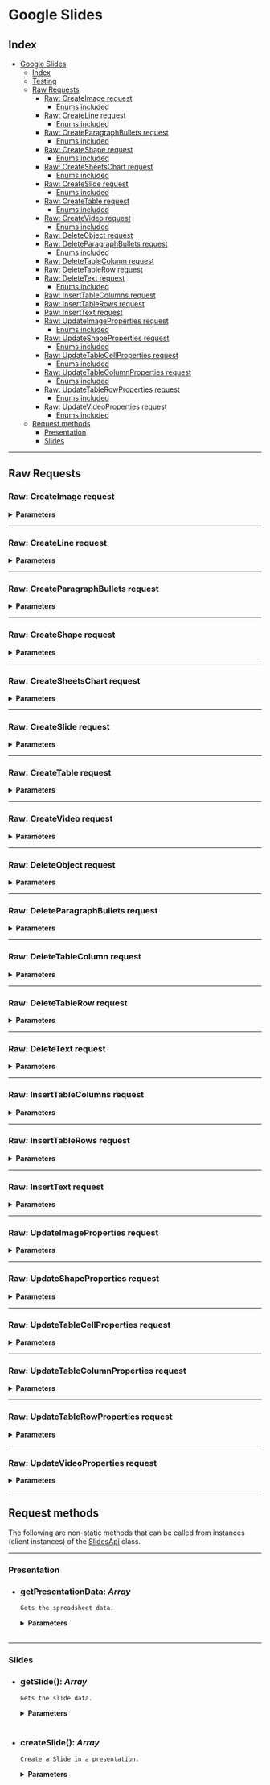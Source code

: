 # Google Slides

## Index

- [Google Slides](#google-slides)
  - [Index](#index)
  - [Testing](TESTS.md)
  - [Raw Requests](#raw-requests)
    - [Raw: CreateImage request](#raw-createimage-request)
      - [Enums included](#enums-included)
    - [Raw: CreateLine request](#raw-createline-request)
      - [Enums included](#enums-included-1)
    - [Raw: CreateParagraphBullets request](#raw-createparagraphbullets-request)
      - [Enums included](#enums-included-2)
    - [Raw: CreateShape request](#raw-createshape-request)
      - [Enums included](#enums-included-3)
    - [Raw: CreateSheetsChart request](#raw-createsheetschart-request)
      - [Enums included](#enums-included-4)
    - [Raw: CreateSlide request](#raw-createslide-request)
      - [Enums included](#enums-included-5)
    - [Raw: CreateTable request](#raw-createtable-request)
      - [Enums included](#enums-included-6)
    - [Raw: CreateVideo request](#raw-createvideo-request)
      - [Enums included](#enums-included-7)
    - [Raw: DeleteObject request](#raw-deleteobject-request)
    - [Raw: DeleteParagraphBullets request](#raw-deleteparagraphbullets-request)
      - [Enums included](#enums-included-8)
    - [Raw: DeleteTableColumn request](#raw-deletetablecolumn-request)
    - [Raw: DeleteTableRow request](#raw-deletetablerow-request)
    - [Raw: DeleteText request](#raw-deletetext-request)
      - [Enums included](#enums-included-9)
    - [Raw: InsertTableColumns request](#raw-inserttablecolumns-request)
    - [Raw: InsertTableRows request](#raw-inserttablerows-request)
    - [Raw: InsertText request](#raw-inserttext-request)
    - [Raw: UpdateImageProperties request](#raw-updateimageproperties-request)
      - [Enums included](#enums-included-10)
    - [Raw: UpdateShapeProperties request](#raw-updateshapeproperties-request)
      - [Enums included](#enums-included-11)
    - [Raw: UpdateTableCellProperties request](#raw-updatetablecellproperties-request)
      - [Enums included](#enums-included-12)
    - [Raw: UpdateTableColumnProperties request](#raw-updatetablecolumnproperties-request)
      - [Enums included](#enums-included-13)
    - [Raw: UpdateTableRowProperties request](#raw-updatetablerowproperties-request)
      - [Enums included](#enums-included-14)
    - [Raw: UpdateVideoProperties request](#raw-updatevideoproperties-request)
      - [Enums included](#enums-included-15)
  - [Request methods](#request-methods)
    - [Presentation](#presentation)
    - [Slides](#slides)

___

## Raw Requests

### Raw: CreateImage request

<details>
<summary><strong>Parameters</strong></summary>

Minimal Object

```json
{
    "elementProperties": {
        "objectId": "page_object_id", /* Page object ID */
    },
    "url": "https://url.to.the.image.jpg"
}
```

Full Object

```json
{
    "elementProperties": {
        "objectId": "page_object_id", /* Page object ID */
        "size": [Optional] {
            "width": {
                "magnitude": 0.123456,
                "unit": [Optional] "EMU"
            },
            "height": {
                "magnitude": 0.123456,
                "unit": [Optional] "EMU"
            }
        },
        "transform": [Optional] {
            "scaleX": 0.123456,
            "scaleY": 0.123456,
            "shearX": [Optional] 0.123456,
            "shearY": [Optional] 0.123456,
            "translateX": [Optional] 0.123456,
            "translateY": [Optional] 0.123456,
            "unit": [Optional] "EMU"
        }
    },
    "url": "https://url.to.the.image.jpg",
    "objectId": [Optional] "custom_object_id" /* Custom ID for the object to be created */
}
```

#### Enums included

- [Unit](/src/Services/Slides/Enums/Unit.php)

</details>

___

### Raw: CreateLine request

<details>
<summary><strong>Parameters</strong></summary>

Minimal Object

```json
{
    "elementProperties": {
        "objectId": "page_object_id", /* Page object ID */
    }
}
```

Full Object

```json
{
    "elementProperties": {
        "objectId": "page_object_id", /* Page object ID */
        "size": [Optional] {
            "width": {
                "magnitude": 0.123456,
                "unit": [Optional] "EMU"
            },
            "height": {
                "magnitude": 0.123456,
                "unit": [Optional] "EMU"
            }
        },
        "transform": [Optional] {
            "scaleX": 0.123456,
            "scaleY": 0.123456,
            "shearX": [Optional] 0.123456,
            "shearY": [Optional] 0.123456,
            "translateX": [Optional] 0.123456,
            "translateY": [Optional] 0.123456,
            "unit": [Optional] "EMU"
        }
    },
    "category": [Optional] "STRAIGHT",
    "objectId": [Optional] "custom_object_id" /* Custom ID for the object to be created */
}
```

#### Enums included

- [Unit](/src/Services/Slides/Enums/Unit.php)
- [LineCategory](/src/Services/Slides/Enums/LineCategory.php)

</details>

___

### Raw: CreateParagraphBullets request

<details>
<summary><strong>Parameters</strong></summary>

Minimal Object

```json
{
    "objectId": "object_id" /* Table cell or shape ID to insert the object into */
}
```

Full Object

```json
{
    "objectId": "object_id", /* Table cell or shape ID to insert the object into */
    "textRange": [Optional] {
        "startIndex": [Optional] 1,
        "endIndex": [Optional] 1,
        "type": [Optional] "ALL"
    },
    "cellLocation": [Optional] {
        "rowIndex": 1,
        "columnIndex": 1
    },
    "bulletPreset": [Optional] "BULLET_DISC_CIRCLE_SQUARE"
}
```

#### Enums included

- [RangeType](/src/Services/Slides/Enums/RangeType.php)
- [BulletGlyphPreset](/src/Services/Slides/Enums/BulletGlyphPreset.php)

</details>

___

### Raw: CreateShape request

<details>
<summary><strong>Parameters</strong></summary>

Minimal Object

```json
{
    "elementProperties": {
        "objectId": "page_object_id", /* Page object ID */
    }
}
```

Full Object

```json
{
    "elementProperties": {
        "objectId": "page_object_id", /* Page object ID */
        "size": [Optional] {
            "width": {
                "magnitude": 0.123456,
                "unit": [Optional] "EMU"
            },
            "height": {
                "magnitude": 0.123456,
                "unit": [Optional] "EMU"
            }
        },
        "transform": [Optional] {
            "scaleX": 0.123456,
            "scaleY": 0.123456,
            "shearX": [Optional] 0.123456,
            "shearY": [Optional] 0.123456,
            "translateX": [Optional] 0.123456,
            "translateY": [Optional] 0.123456,
            "unit": [Optional] "EMU"
        }
    },
    "shapeType": [Optional] "RECTANGLE",
    "objectId": [Optional] "custom_object_id" /* Custom ID for the object to be created */
}
```

#### Enums included

- [Unit](/src/Services/Slides/Enums/Unit.php)
- [ShapeType](/src/Services/Slides/Enums/ShapeType.php)

</details>

___

### Raw: CreateSheetsChart request

<details>
<summary><strong>Parameters</strong></summary>

Minimal Object

```json
{
    "elementProperties": {
        "objectId": "page_object_id", /* Page object ID */
    },
    "spreadsheetId": "spreadsheet_id",
    "chartId": "chart_id"
}
```

Full Object

```json
{
    "elementProperties": {
        "objectId": "page_object_id", /* Page object ID */
        "size": [Optional] {
            "width": {
                "magnitude": 0.123456,
                "unit": [Optional] "EMU"
            },
            "height": {
                "magnitude": 0.123456,
                "unit": [Optional] "EMU"
            }
        },
        "transform": [Optional] {
            "scaleX": 0.123456,
            "scaleY": 0.123456,
            "shearX": [Optional] 0.123456,
            "shearY": [Optional] 0.123456,
            "translateX": [Optional] 0.123456,
            "translateY": [Optional] 0.123456,
            "unit": [Optional] "EMU"
        }
    },
    "spreadsheetId": "spreadsheet_id",
    "chartId": "chart_id",
    "linkingMode": [Optional] "LINKED",
    "objectId": [Optional] "custom_object_id" /* Custom ID for the object to be created */
}
```

#### Enums included

- [Unit](/src/Services/Slides/Enums/Unit.php)
- [LinkingMode](/src/Services/Slides/Enums/LinkingMode.php)

</details>

___

### Raw: CreateSlide request

<details>
<summary><strong>Parameters</strong></summary>

Minimal Object

```markdown
**Note**: No object is required for creating a new slide
```

Full Object

```json
{
    "index": [Optional] 1,
    "slideLayoutReference": [Optional] {
        "layoutId": [Optional] "layout_id", /* ID of the layout to be taken as reference */
        "predefinedLayout": [Optional] "BLANK"
    },
    "placeholderIdMappings": [Optional] {
        "layoutPlaceholder": {
            "index": 1,
            "parentObjectId": [Optional] "parent_object_id", /* ID of the parent object */
            "type": [Optional] "BODY"
        },
        "layoutPlaceholderObjectId": [Optional] "layout_placeholder_id", /* The object ID of the placeholder on a layout that will be applied to a slide. */
        "objectId": [Optional] "custom_object_id" /* Custom ID for the object to be created */
    },
    "objectId": [Optional] "custom_slide_id" /* Custom ID for the slide to be created */
}
```

#### Enums included

- [PredefinedLayout](/src/Services/Slides/Enums/PredefinedLayout.php)
- [PlaceholderType](/src/Services/Slides/Enums/PlaceholderType.php)

</details>

___

### Raw: CreateTable request

<details>
<summary><strong>Parameters</strong></summary>

Minimal Object

```json
{
    "elementProperties": {
        "objectId": "page_object_id",
    },
    "rows": 1,
    "columns": 1
}
```

Full Object

```json
{
    "elementProperties": {
        "objectId": "page_object_id",
        "size": [Optional] {
            "width": {
                "magnitude": 0.123456,
                "unit": [Optional] "EMU"
            },
            "height": {
                "magnitude": 0.123456,
                "unit": [Optional] "EMU"
            }
        },
        "transform": [Optional] {
            "scaleX": 0.123456,
            "scaleY": 0.123456,
            "shearX": [Optional] 0.123456,
            "shearY": [Optional] 0.123456,
            "translateX": [Optional] 0.123456,
            "translateY": [Optional] 0.123456,
            "unit": [Optional] "EMU"
        }
    },
    "rows": 1,
    "columns": 1,
    "objectId": [Optional] "custom_object_id" /* Custom ID for the object to be created */
}
```

#### Enums included

- [Unit](/src/Services/Slides/Enums/Unit.php)

</details>

___

### Raw: CreateVideo request

<details>
<summary><strong>Parameters</strong></summary>

Minimal Object

```json
{
    "elementProperties": {
        "objectId": "page_object_id", /* Page object ID */
    },
    "id": "video_id" /* ID of the video to be embedded */
}
```

Full Object

```json
{
    "elementProperties": {
        "objectId": "page_object_id", /* Page object ID */
        "size": [Optional] {
            "width": {
                "magnitude": 0.123456,
                "unit": [Optional] "EMU"
            },
            "height": {
                "magnitude": 0.123456,
                "unit": [Optional] "EMU"
            }
        },
        "transform": [Optional] {
            "scaleX": 0.123456,
            "scaleY": 0.123456,
            "shearX": [Optional] 0.123456,
            "shearY": [Optional] 0.123456,
            "translateX": [Optional] 0.123456,
            "translateY": [Optional] 0.123456,
            "unit": [Optional] "EMU"
        }
    },
    "id": "video_id", /* ID of the video to be embedded */
    "source": [Optional] "DRIVE",
    "objectId": [Optional] "custom_object_id" /* Custom ID for the object to be created */
}
```

#### Enums included

- [Unit](/src/Services/Slides/Enums/Unit.php)
- [Source](/src/Services/Slides/Enums/Source.php)

</details>

___

### Raw: DeleteObject request

<details>
<summary><strong>Parameters</strong></summary>

Object

```json
{
    "objectId": "object_id" /* ID of the object to be removed */
}
```

</details>

___

### Raw: DeleteParagraphBullets request

<details>
<summary><strong>Parameters</strong></summary>

Minimal Object

```json
{
    "objectId": "object_id" /* ID of the object to be removed */
}
```

Full Object

```json
{
    "objectId": "object_id", /* ID of the object to be removed */
    "textRange": [Optional] {
        "startIndex": [Optional] 1,
        "endIndex": [Optional] 1,
        "type": [Optional] "ALL"
    },
    "cellLocation": [Optional] {
        "rowIndex": 1,
        "columnIndex": 1
    },
}
```

#### Enums included

- [RangeType](/src/Services/Slides/Enums/RangeType.php)

</details>

___

### Raw: DeleteTableColumn request

<details>
<summary><strong>Parameters</strong></summary>

Minimal Object

```json
{
    "tableObjectId": "table_object_id" /* ID of the table where the column will be removed from */
}
```

Full Object

```json
{
    "tableObjectId": "table_object_id", /* ID of the table where the column will be removed from */
    "cellLocation": [Optional] { /* The reference table cell location from which a column will be deleted. */
        "rowIndex": 1,
        "columnIndex": 1
    },
}
```

</details>

___

### Raw: DeleteTableRow request

<details>
<summary><strong>Parameters</strong></summary>

Minimal Object

```json
{
    "tableObjectId": "table_object_id" /* ID of the table where the row will be removed from */
}
```

Full Object

```json
{
    "tableObjectId": "table_object_id", /* ID of the table where the row will be removed from */
    "cellLocation": [Optional] { /* The reference table cell location from which a row will be deleted. */
        "rowIndex": 1,
        "columnIndex": 1
    },
}
```

</details>

___

### Raw: DeleteText request

<details>
<summary><strong>Parameters</strong></summary>

Minimal Object

```json
{
    "objectId": "object_id" /* ID of the object where the text will be removed from */
}
```

Full Object

```json
{
    "objectId": "object_id", /* ID of the object where the text will be removed from */
    "textRange": [Optional] {
        "startIndex": [Optional] 1,
        "endIndex": [Optional] 1,
        "type": [Optional] "ALL"
    },
    "cellLocation": [Optional] {
        "rowIndex": 1,
        "columnIndex": 1
    },
}
```

#### Enums included

- [RangeType](/src/Services/Slides/Enums/RangeType.php)

</details>

___

### Raw: InsertTableColumns request

<details>
<summary><strong>Parameters</strong></summary>

Minimal Object

```json
{
    "tableObjectId": "table_object_id", /* ID of the table where the columns will be inserted into */
    "cellLocation": [Optional] {
        "rowIndex": 1,
        "columnIndex": 1
    }
}
```

Full Object

```json
{
    "tableObjectId": "table_object_id", /* ID of the table where the columns will be inserted into */
    "cellLocation": [Optional] {
        "rowIndex": 1,
        "columnIndex": 1
    },
    "number": [Optional] 1, /* Number of columns to insert */
    "insertRight": [Optional] true
}
```

</details>

___

### Raw: InsertTableRows request

<details>
<summary><strong>Parameters</strong></summary>

Minimal Object

```json
{
    "tableObjectId": "table_object_id", /* ID of the table where the columns will be inserted into */
    "cellLocation": [Optional] {
        "rowIndex": 1,
        "columnIndex": 1
    }
}
```

Full Object

```json
{
    "tableObjectId": "table_object_id", /* ID of the table where the columns will be inserted into */
    "cellLocation": [Optional] {
        "rowIndex": 1,
        "columnIndex": 1
    },
    "number": [Optional] 1, /* Number of columns to insert */
    "insertBelow": [Optional] true
}
```

</details>

___

### Raw: InsertText request

<details>
<summary><strong>Parameters</strong></summary>

Minimal Object

```json
{
    "objectId": "object_id", /* ID of the object where the text will be inserted into */
    "text": "text"
}
```

Full Object

```json
{
    "objectId": "object_id", /* ID of the object where the text will be inserted into */
    "text": "text",
    "insertionIndex": [Optional] 0,
    "cellLocation": [Optional] {
        "rowIndex": 1,
        "columnIndex": 1
    },
}
```

</details>

___

### Raw: UpdateImageProperties request

<details>
<summary><strong>Parameters</strong></summary>

Minimal Object

```json
{
    "objectId": "object_id", /* ID of the image the updates are applied to */
    "imageProperties": { /* At least one property must be submitted for modification */
        "transparency": 0.9
    }
}
```

Full Object

```json
{
    "objectId": "object_id", /* ID of the image the updates are applied to */
    "imageProperties": { /* At least one property must be submitted for modification */
        "cropProperties": [Optional] {
            "leftOffset": [Optional] 0.123456,
            "rightOffset": [Optional] 0.123456,
            "topOffset": [Optional] 0.123456,
            "bottomOffset": [Optional] 0.123456,
            "angle": [Optional] 0.0
        },
        "transparency": [Optional] 1.0,
        "brightness": [Optional] 1.0,
        "contrast": [Optional] 1.0,
        "recolor": [Optional] {
            "recolorStops": {
                "color": {
                    "rgbColor": {
                        "red": 0.5, /* 0.0 - 1.0 */
                        "green": 0.5, /* 0.0 - 1.0 */
                        "blue": 0.5 /* 0.0 - 1.0 */
                    },
                    "themeColor": [Optional] "DARK1"
                },
                "alpha": [Optional] 1.0,
                "position": [Optional] 1.0
            },
            "name": [Optional] "NONE"
        },
        "outline": [Optional] {
            "outlineFill": {
                "solidFill": {
                    "color": {
                        "rgbColor": {
                            "red": 0.5, /* 0.0 - 1.0 */
                            "green": 0.5, /* 0.0 - 1.0 */
                            "blue": 0.5 /* 0.0 - 1.0 */
                        },
                        "themeColor": [Optional] "DARK1"
                    },
                    "alpha": [Optional] 1.0,
                }
            },
            "weight": {
                "magnitude": 0.123456,
                "unit": [Optional] "EMU"
            },
            "dashStyle": [Optional] "SOLID",
            "propertyState": [Optional] "RENDERED"
        },
        "shadow": [Optional] {
            "transform": [Optional] {
                "scaleX": 0.123456,
                "scaleY": 0.123456,
                "shearX": [Optional] 0.123456,
                "shearY": [Optional] 0.123456,
                "translateX": [Optional] 0.123456,
                "translateY": [Optional] 0.123456,
                "unit": [Optional] "EMU"
            },
            "blurRadius": {
                "magnitude": 0.123456,
                "unit": [Optional] "EMU"
            },
            "color": {
                "rgbColor": {
                    "red": 0.5, /* 0.0 - 1.0 */
                    "green": 0.5, /* 0.0 - 1.0 */
                    "blue": 0.5 /* 0.0 - 1.0 */
                },
                "themeColor": [Optional] "DARK1"
            },
            "alignment": [Optional] "CENTER",
            "type": [Optional] "OUTER",
            "alpha": [Optional] 1.0,
            "rotateWithShape": [Optional] true,
            "propertyState": [Optional] "RENDERED"
        },
        "link": [Optional] {
            "url": [Optional] "external_url",
            "relativeLink": [Optional] "RELATIVE_SLIDE_LINK_UNSPECIFIED", /* Link to a slide in this presentation, addressed by its position */
            "pageObjectId": [Optional] "page_object_id", /* Link to the specific page in this presentation with this ID */
            "slideIndex": [Optional] 1 /* Link to the slide at this zero-based index in the presentation */
        }
    },
    "fields": [Optional] "*"
}
```

#### Enums included

- [Unit](/src/Services/Slides/Enums/Unit.php)
- [ThemeColorType](/src/Services/Slides/Enums/ThemeColorType.php)
- [Name](/src/Services/Slides/Enums/Name.php)
- [DashStyle](/src/Services/Slides/Enums/DashStyle.php)
- [PropertyState](/src/Services/Slides/Enums/PropertyState.php)
- [RectanglePosition](/src/Services/Slides/Enums/RectanglePosition.php)
- [ShadowType](/src/Services/Slides/Enums/ShadowType.php)
- [RelativeSlideLink](/src/Services/Slides/Enums/RelativeSlideLink.php)

</details>

___

### Raw: UpdateShapeProperties request

<details>
<summary><strong>Parameters</strong></summary>

Minimal Object

```json
{
    "objectId": "object_id", /* ID of the shape the updates are applied to */
    "shapeProperties": { /* At least one property must be submitted for modification */
        "contentAlignment": "TOP"
    }
}
```

Full Object

```json
{
    "objectId": "object_id", /* ID of the shape the updates are applied to */
    "shapeProperties": { /* At least one property must be submitted for modification */
        "shapeBackgroundFill": [Optional] {
            "solidFill": {
                "color": {
                    "rgbColor": {
                        "red": 0.5, /* 0.0 - 1.0 */
                        "green": 0.5, /* 0.0 - 1.0 */
                        "blue": 0.5 /* 0.0 - 1.0 */
                    },
                    "themeColor": [Optional] "DARK1"
                },
                "alpha": [Optional] 1.0,
            },
            "propertyState": [Optional] "RENDERED"
        },
        "outline": [Optional] {
            "outlineFill": {
                "solidFill": {
                    "color": {
                        "rgbColor": {
                            "red": 0.5, /* 0.0 - 1.0 */
                            "green": 0.5, /* 0.0 - 1.0 */
                            "blue": 0.5 /* 0.0 - 1.0 */
                        },
                        "themeColor": [Optional] "DARK1"
                    },
                    "alpha": [Optional] 1.0,
                }
            },
            "weight": {
                "magnitude": 0.123456,
                "unit": [Optional] "EMU"
            },
            "dashStyle": [Optional] "SOLID",
            "propertyState": [Optional] "RENDERED"
        },
        "shadow": [Optional] {
            "transform": [Optional] {
                "scaleX": 0.123456,
                "scaleY": 0.123456,
                "shearX": [Optional] 0.123456,
                "shearY": [Optional] 0.123456,
                "translateX": [Optional] 0.123456,
                "translateY": [Optional] 0.123456,
                "unit": [Optional] "EMU"
            },
            "blurRadius": {
                "magnitude": 0.123456,
                "unit": [Optional] "EMU"
            },
            "color": {
                "rgbColor": {
                    "red": 0.5, /* 0.0 - 1.0 */
                    "green": 0.5, /* 0.0 - 1.0 */
                    "blue": 0.5 /* 0.0 - 1.0 */
                },
                "themeColor": [Optional] "DARK1"
            },
            "alignment": [Optional] "CENTER",
            "type": [Optional] "OUTER",
            "alpha": [Optional] 1.0,
            "rotateWithShape": [Optional] true,
            "propertyState": [Optional] "RENDERED"
        },
        "link": [Optional] {
            "url": [Optional] "external_url",
            "relativeLink": [Optional] "RELATIVE_SLIDE_LINK_UNSPECIFIED", /* Link to a slide in this presentation, addressed by its position */
            "pageObjectId": [Optional] "page_object_id", /* Link to the specific page in this presentation with this ID */
            "slideIndex": [Optional] 1 /* Link to the slide at this zero-based index in the presentation */
        },
        "contentAlignment": [Optional] "CONTENT_ALIGNMENT_UNSPECIFIED",
        "autofit": {
            "autofitType": [Optional] "AUTOFIT_TYPE_UNSPECIFIED",
            "fontScale": [Optional] 1.0,
            "lineSpacingReduction": [Optional] 0.0
        }
    },
    "fields": [Optional] "*"
}
```

#### Enums included

- [Unit](/src/Services/Slides/Enums/Unit.php)
- [ThemeColorType](/src/Services/Slides/Enums/ThemeColorType.php)
- [DashStyle](/src/Services/Slides/Enums/DashStyle.php)
- [PropertyState](/src/Services/Slides/Enums/PropertyState.php)
- [RectanglePosition](/src/Services/Slides/Enums/RectanglePosition.php)
- [ShadowType](/src/Services/Slides/Enums/ShadowType.php)
- [RelativeSlideLink](/src/Services/Slides/Enums/RelativeSlideLink.php)
- [ContentAlignment](/src/Services/Slides/Enums/ContentAlignment.php)
- [AutofitType](/src/Services/Slides/Enums/AutofitType.php)

</details>

___

### Raw: UpdateTableCellProperties request

<details>
<summary><strong>Parameters</strong></summary>

Minimal Object

```json
{
    "objectId": "object_id", /* ID of the table the updates are applied to */
    "tableCellProperties": { /* At least one property must be submitted for modification */
        "contentAlignment": "TOP"
    }
}
```

Full Object

```json
{
    "objectId": "object_id", /* ID of the table the updates are applied to */
    "tableCellProperties": { /* At least one property must be submitted for modification */
        "tableCellBackgroundFill": [Optional] {
            "solidFill": {
                "color": {
                    "rgbColor": {
                        "red": 0.5, /* 0.0 - 1.0 */
                        "green": 0.5, /* 0.0 - 1.0 */
                        "blue": 0.5 /* 0.0 - 1.0 */
                    },
                    "themeColor": [Optional] "DARK1"
                },
                "alpha": [Optional] 1.0,
            },
            "propertyState": [Optional] "RENDERED"
        },
        "contentAlignment": [Optional] "CONTENT_ALIGNMENT_UNSPECIFIED",
    },
    "fields": [Optional] "*",
    "tableRange": [Optional] {
        "location": {
            "rowIndex": 1,
            "columnIndex": 1
        },
        "rowSpan": [Optional] 1,
        "columnSpan": [Optional] 1
    }
}
```

#### Enums included

- [ThemeColorType](/src/Services/Slides/Enums/ThemeColorType.php)
- [PropertyState](/src/Services/Slides/Enums/PropertyState.php)
- [ContentAlignment](/src/Services/Slides/Enums/ContentAlignment.php)

</details>

___

### Raw: UpdateTableColumnProperties request

<details>
<summary><strong>Parameters</strong></summary>

Minimal Object

```json
{
    "objectId": "object_id", /* ID of the table the updates are applied to */
    "tableColumnProperties": { /* At least one property must be submitted for modification */
        "columnWidth": {
            "magnitude": 0.123456
        }
    },
    "columnIndices": [0,1,3,5]
}
```

Full Object

```json
{
    "objectId": "object_id", /* ID of the table the updates are applied to */
    "tableColumnProperties": { /* At least one property must be submitted for modification */
        "columnWidth": {
            "magnitude": 0.123456,
            "unit": [Optional] "EMU"
        }
    },
    "columnIndices": [0,1,3,5],
    "fields": [Optional] "*",
}
```

#### Enums included

- [Unit](/src/Services/Slides/Enums/Unit.php)

</details>

___

### Raw: UpdateTableRowProperties request

<details>
<summary><strong>Parameters</strong></summary>

Minimal Object

```json
{
    "objectId": "object_id", /* ID of the table the updates are applied to */
    "tableRowProperties": { /* At least one property must be submitted for modification */
        "minRowHeight": {
            "magnitude": 0.123456
        }
    },
    "rowIndices": [0,1,3,5]
}
```

Full Object

```json
{
    "objectId": "object_id", /* ID of the table the updates are applied to */
    "tableRowProperties": { /* At least one property must be submitted for modification */
        "minRowHeight": {
            "magnitude": 0.123456,
            "unit": [Optional] "EMU"
        }
    },
    "rowIndices": [0,1,3,5],
    "fields": [Optional] "*",
}
```

#### Enums included

- [Unit](/src/Services/Slides/Enums/Unit.php)

</details>

___

### Raw: UpdateVideoProperties request

<details>
<summary><strong>Parameters</strong></summary>

Minimal Object

```json
{
    "objectId": "object_id", /* ID of the image the updates are applied to */
    "videoProperties": { /* At least one property must be submitted for modification */
        "autoPlay": true
    }
}
```

Full Object

```json
{
    "objectId": "object_id", /* ID of the image the updates are applied to */
    "videoProperties": { /* At least one property must be submitted for modification */
        "outline": [Optional] {
            "outlineFill": {
                "solidFill": {
                    "color": {
                        "rgbColor": {
                            "red": 0.5, /* 0.0 - 1.0 */
                            "green": 0.5, /* 0.0 - 1.0 */
                            "blue": 0.5 /* 0.0 - 1.0 */
                        },
                        "themeColor": [Optional] "DARK1"
                    },
                    "alpha": [Optional] 1.0,
                }
            },
            "weight": {
                "magnitude": 0.123456,
                "unit": [Optional] "EMU"
            },
            "dashStyle": [Optional] "SOLID",
            "propertyState": [Optional] "RENDERED"
        },
        "autoPlay": [Optional] false,
        "start": 1,
        "end": 50,
        "mute": false
    },
    "fields": [Optional] "*"
}
```

#### Enums included

- [Unit](/src/Services/Slides/Enums/Unit.php)
- [ThemeColorType](/src/Services/Slides/Enums/ThemeColorType.php)
- [DashStyle](/src/Services/Slides/Enums/DashStyle.php)
- [PropertyState](/src/Services/Slides/Enums/PropertyState.php)

</details>

_______________________________________________________________________________________________

## Request methods

The following are non-static methods that can be called from instances (client instances) of the [SlidesApi](/src/Services/Slides/SlidesApi.php) class.

_______________________________________________________________________________________________

### Presentation

- ### getPresentationData: *Array*

  `Gets the spreadsheet data.`

  <details>
    <summary><strong>Parameters</strong></summary>

  - Required

      - `presentationId`: *String*  
      ID of the Presentation to get data from.
  </details><br>

_______________________________________________________________________________________________

### Slides

- ### getSlide(): *Array*

  `Gets the slide data.`

  <details>
    <summary><strong>Parameters</strong></summary>

  - Required

      - `pageId`: *String*  
      ID of the slide/page to get the data from.

      #### Union field (only one of the following is allowed)
      *Note:* If none of the following is specified, the request will fail.

      - `presentationId`: *String*  
      ID of the presentation where the slide is located.

      - `presentationData`: *Array*  
      Presentation data in case that it was retrieved previously.

      #### End union field

  - Optional

      - `checkPresentation`: *Boolean*  
      If true, the presentation will be checked for validity before the slide is retrieved.
      If the presentation data is submitted, this parameter is ignored.
  </details><br>

- ### createSlide(): *Array*

  `Create a Slide in a presentation.`

  <details>
    <summary><strong>Parameters</strong></summary>

  - Required

      #### Union field (only one of the following is allowed)
      *Note:* If none of the following is specified, the request will fail.

      - `presentationId`: *String*  
      ID of the presentation where the slide is located.

      - `presentationData`: *Array*  
      Presentation data in case that it was retrieved previously.

      #### End union field

  - Optional

      - `objectId`: *String*  
      ID for the slide to be created. If not provided, a new ID will be generated.

      - `insertionIndex`: *Integer*  
      Zero-based index indicating where to insert the slides. If not provided, the slide will be created at the end.

      - `slideLayoutReference`: [*LayoutReference*](/src/Services/Slides/Classes/LayoutReference.php)  
      Layout reference of the slide to be inserted, based on the master slide. If not provided, the slide uses the predefined BLANK layout.

      - `placeholderIdMappings`: [*Placeholder*](/src/Services/Slides/Classes/Placeholder.php)  
      An optional list of object ID mappings from the [placeholder](https://developers.google.com/slides/api/reference/rest/v1/presentations.pages/other#Page.Placeholder) (s) on the layout to the placeholder (s) that will be created on the new slide from that specified layout. Can be used when copying objects from a slide that uses the same layout (when when *slideLayoutReference* is specified).

      - `checkPresentation`: *Boolean*  
      If true, the presentation will be checked for validity before the slide is created.
      If the presentation data is submitted, this parameter is ignored.
  </details><br>

